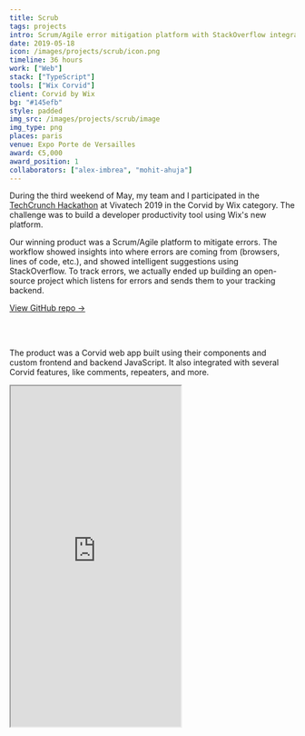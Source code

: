 ```yaml
---
title: Scrub
tags: projects
intro: Scrum/Agile error mitigation platform with StackOverflow integration powered by open-source bug tracker
date: 2019-05-18
icon: /images/projects/scrub/icon.png
timeline: 36 hours
work: ["Web"]
stack: ["TypeScript"]
tools: ["Wix Corvid"]
client: Corvid by Wix
bg: "#145efb"
style: padded
img_src: /images/projects/scrub/image
img_type: png
places: paris
venue: Expo Porte de Versailles
award: €5,000
award_position: 1
collaborators: ["alex-imbrea", "mohit-ahuja"]
---
```


During the third weekend of May, my team and I participated in the [TechCrunch Hackathon](https://techcrunch.com/events/techcrunch-hackathon-at-vivatech-2019/) at Vivatech 2019 in the Corvid by Wix category. The challenge was to build a developer productivity tool using Wix's new platform.

Our winning product was a Scrum/Agile platform to mitigate errors. The workflow showed insights into where errors are coming from (browsers, lines of code, etc.), and showed intelligent suggestions using StackOverflow. To track errors, we actually ended up building an open-source project which listens for errors and sends them to your tracking backend.

[View GitHub repo &rarr;](https://github.com/AnandChowdhary/scrub)

<div class="two-images">
  <img alt="" src="/images/projects/scrub/1.png">
  <img alt="" src="/images/projects/scrub/2.png">
</div>

<div class="two-images">
  <img alt="" src="/images/projects/scrub/3.png">
  <img alt="" src="/images/projects/scrub/4.png">
</div>

The product was a Corvid web app built using their components and custom frontend and backend JavaScript. It also integrated with several Corvid features, like comments, repeaters, and more.

<iframe class="video-embed" src="https://docs.google.com/presentation/d/e/2PACX-1vRrAJA8AZv2lYvynRQvDFFWZxySYQJ6AsLpUUKsyRJWeu77674Zs10ZkuQldbe6f-IvFxSwvAku8K56/embed?start=false&loop=true&delayms=3000" height="600" allowfullscreen="true" loading="lazy"></iframe>
